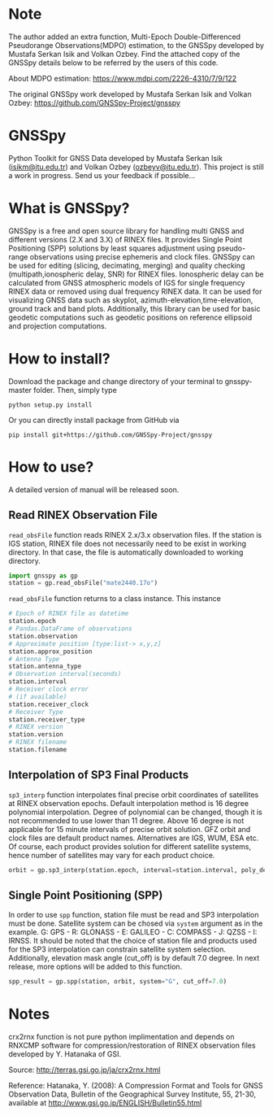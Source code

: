 # Note
The author added an extra function, Multi-Epoch Double-Differenced Pseudorange Observations(MDPO) estimation, to the GNSSpy developed by Mustafa Serkan Isik and Volkan Ozbey. Find the attached copy of the GNSSpy details below to be referred by the users of this code. 

About MDPO estimation: https://www.mdpi.com/2226-4310/7/9/122

The original GNSSpy work developed by Mustafa Serkan Isik and Volkan Ozbey: https://github.com/GNSSpy-Project/gnsspy

# GNSSpy
Python Toolkit for GNSS Data developed by Mustafa Serkan Isik (isikm@itu.edu.tr) and Volkan Ozbey (ozbeyv@itu.edu.tr). This project is still a work in progress. Send us your feedback if possible...

# What is GNSSpy? 
GNSSpy is a free and open source library for handling multi GNSS and different versions (2.X and 3.X) of RINEX files. It provides
Single Point Positioning (SPP) solutions by least squares adjustment using pseudo-range observations using precise ephemeris and clock files. GNSSpy can be used for editing (slicing, decimating, merging) and quality checking (multipath,ionospheric delay, SNR) for RINEX files. Ionospheric delay can be calculated from GNSS atmospheric models of IGS for single frequency RINEX data or removed using dual frequency RINEX data. It can be used for visualizing GNSS data such as skyplot, azimuth-elevation,time-elevation, ground track and band plots. Additionally, this library can be used for basic geodetic computations such as geodetic positions on reference ellipsoid and projection computations.

# How to install?
Download the package and change directory of your terminal to gnsspy-master folder. Then, simply type
```
python setup.py install
```
Or you can directly install package from GitHub via
```
pip install git+https://github.com/GNSSpy-Project/gnsspy
```
# How to use?
A detailed version of manual will be released soon.

## Read RINEX Observation File
`read_obsFile` function reads RINEX 2.x/3.x observation files. If the station is IGS station, RINEX file does not necessarily need to be exist in working directory. In that case, the file is automatically downloaded to working directory. 
```python
import gnsspy as gp
station = gp.read_obsFile("mate2440.17o")
```
`read_obsFile` function returns to a class instance. This instance
```python
# Epoch of RINEX file as datetime
station.epoch
# Pandas.DataFrame of observations
station.observation
# Approximate position [type:list-> x,y,z]
station.approx_position
# Antenna Type
station.antenna_type
# Observation interval(seconds)
station.interval
# Receiver clock error
# (if available)
station.receiver_clock
# Receiver Type
station.receiver_type
# RINEX version
station.version
# RINEX filename
station.filename
```

## Interpolation of SP3 Final Products
`sp3_interp` function interpolates final precise orbit coordinates of satellites at RINEX observation epochs. Default interpolation method is 16 degree polynomial interpolation. Degree of polynomial can be changed, though it is not recommended to use lower than 11 degree. Above 16 degree is not applicable for 15 minute intervals of precise orbit solution. GFZ orbit and clock files are default product names. Alternatives are IGS, WUM, ESA etc. Of course, each product provides solution for different satellite systems, hence number of satellites may vary for each product choice.
```python
orbit = gp.sp3_interp(station.epoch, interval=station.interval, poly_degree=16, sp3_product="gfz", clock_product="gfz")
```
## Single Point Positioning (SPP)
In order to use `spp` function, station file must be read and SP3 interpolation must be done. Satellite system can be chosed via `system` argument as in the example. G: GPS - R: GLONASS - E: GALILEO - C: COMPASS - J: QZSS - I: IRNSS. It should be noted that the choice of station file and products used for the SP3 interpolation can constrain satellite system selection. Additionally, elevation mask angle (cut_off) is by default 7.0 degree. In next release, more options will be added to this function.
```python
spp_result = gp.spp(station, orbit, system="G", cut_off=7.0)
```

# Notes
crx2rnx function is not pure python implimentation and depends on 
RNXCMP software for compression/restoration of RINEX observation files 
developed by Y. Hatanaka of GSI.

Source: http://terras.gsi.go.jp/ja/crx2rnx.html

Reference: Hatanaka, Y. (2008): A Compression Format and Tools for GNSS Observation Data, Bulletin of the Geographical Survey  Institute, 55, 21-30, available at http://www.gsi.go.jp/ENGLISH/Bulletin55.html
